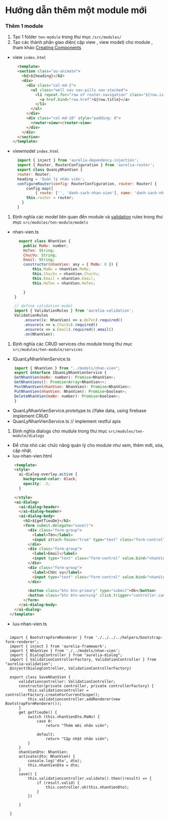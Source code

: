 # Hướng dẫn thêm một module mới

### Thêm 1 module
1. Tạo 1 folder `ten-module` trong thư mục `/src/modules/`
1. Tạo các thành phần giao diện( cặp view , view model) cho module , tham khảo [Creating Components](http://aurelia.io/hub.html#/doc/article/aurelia/framework/latest/creating-components/1)
  - view `index.html`

    ```html    
      <template>
      <section class="au-animate">
        <h2>${heading}</h2>
        <div>
          <div class="col-md-2">
            <ul class="well nav nav-pills nav-stacked">
              <li repeat.for="row of router.navigation" class="${row.isActive ? 'active' : ''}">
                <a href.bind="row.href">${row.title}</a>
              </li>
            </ul>
          </div>
          <div class="col-md-10" style="padding: 0">
            <router-view></router-view>
          </div>
        </div>
      </section>
    </template>
    ```
  - viewmodel `index.html`

    ```javascript
      import { inject } from 'aurelia-dependency-injection';
      import { Router, RouterConfiguration } from 'aurelia-router';
      export class QuanLyNhanVien {
      router: Router;
      heading = 'Quản lý nhân viên';
      configureRouter(config: RouterConfiguration, router: Router) {
          config.map([
              { route: ['', 'danh-sach-nhan-vien'], name: 'danh-sach-nhan-vien', moduleId: './danh-sach-nhan-vien', nav: true, title: 'Danh sách nhân viên' }]);
          this.router = router;
        }
      }
    ```
1. Định nghĩa các model liên quan đến module và [validation](http://aurelia.io/hub.html#/doc/article/aurelia/validation/latest/validation-basics) rules trong thư mục `src/modules/ten-module/models`
  - nhan-vien.ts
  ```javascript
        export class NhanVien {
          public MaNv: number;
          HoTen: String;
          ChucVu: String;
          Email: String;
          constructor(nhanVien: any = { MaNv: 0 }) {
              this.MaNv = nhanVien.MaNv;
              this.ChucVu = nhanVien.ChucVu;
              this.Email = nhanVien.Email;
              this.HoTen = nhanVien.HoTen;

          }
      }

      // define validation model
      import { ValidationRules } from 'aurelia-validation';
      ValidationRules
          .ensure((x: NhanVien) => x.HoTen).required()
          .ensure(x => x.ChucVu).required()
          .ensure(x => x.Email).required().email()
          .on(NhanVien);

  ```
1. Định nghĩa các CRUD services cho module trong thư mục `src/modules/ten-module/services`
  - IQuanLyNhanVienService.ts
  ```javascript
      import { NhanVien } from "../models/nhan-vien";
      export interface IQuanLyNhanVienService {
      GetNhanVien(maNv: number): Promise<NhanVien>;
      GetNhanViens(): Promise<Array<NhanVien>>;
      PostNhanVien(nhanVien: NhanVien): Promise<NhanVien>;
      PutNhanVien(nhanVien: NhanVien): Promise<boolean>;
      DeleteNhanVien(maNv: number): Promise<boolean>;
      }
  ```
  - QuanLyNhanVienService.prototype.ts  //fake data, using firebase implement CRUD
  - QuanLyNhanVienService.ts // implement restful apis
1. Định nghĩa dialogs cho mudule trong thư mục `src/modules/ten-module/dialogs`
 - Để chia nhỏ các chức năng quản lý cho module như xem, thêm mới, xóa, cập nhật.
 - luu-nhan-vien.html
  ```html
      <template>
      <style>
        ai-dialog-overlay.active {
          background-color: black;
          opacity: .5;
        }

      </style>
      <ai-dialog>
        <ai-dialog-header>
        </ai-dialog-header>
        <ai-dialog-body>
          <h2>${getTieuDe}</h2>
          <form submit.delegate="save()">
            <div class="form-group">
              <label>Tên</label>
              <input attach-focus="true" type="text" class="form-control" value.bind="nhanVienDto.HoTen & validateOnChange">
            </div>
            <div class="form-group">
              <label>Email</label>
              <input type="text" class="form-control" value.bind="nhanVienDto.Email & validate">
            </div>
            <div class="form-group">
              <label>Chức vụ</label>
              <input type="text" class="form-control" value.bind="nhanVienDto.ChucVu & validate">
            </div>

            <button class="btn btn-primary" type="submit">Ok</button>
            <button class="btn btn-warning" click.trigger="controller.cancel()">Cancel</button>
          </form>
        </ai-dialog-body>
      </ai-dialog>
    </template>

  ```
  - luu-nhan-vien.ts
  ```javasript

    import { BootstrapFormRenderer } from './../../../helpers/bootstrap-form-renderer';
    import { inject } from 'aurelia-framework';
    import { NhanVien } from './../models/nhan-vien';
    import { DialogController } from "aurelia-dialog";
    import { ValidationControllerFactory, ValidationController } from "aurelia-validation";
    @inject(DialogController, ValidationControllerFactory)

    export class SaveNhanVien {
        validationcontroller: ValidationController;
        constructor(private controller, private controllerFactory) {
            this.validationcontroller = controllerFactory.createForCurrentScope();
            this.validationcontroller.addRenderer(new BootstrapFormRenderer());
        }
        get getTieuDe() {
            switch (this.nhanVienDto.MaNv) {
                case 0:
                    return "Thêm mới nhân viên";

                default:
                    return "Cập nhật nhân viên";
            }
        }
        nhanVienDto: NhanVien;
        activate(dto: NhanVien) {
            console.log('dto', dto);
            this.nhanVienDto = dto;
        }
        save() {
            this.validationcontroller.validate().then((result) => {
                if (result.valid) {
                    this.controller.ok(this.nhanVienDto);
                }
            })

        }

    }
  ```
  




